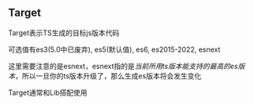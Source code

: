 ## Target

Target表示TS生成的目标js版本代码

可选值有es3(5.0中已废弃), es5(默认值), es6, es2015-2022, esnext

这里需要注意的是esnext，esnext指的是*当前所用ts版本能支持的最高的es版本*，所以一旦你的ts版本升级了，那么生成es版本将会发生变化

Target通常和Lib搭配使用


